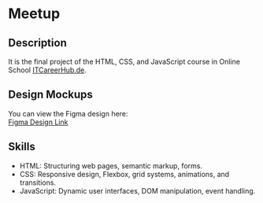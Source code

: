 # Meetup

## Description

It is the final project of the HTML, CSS, and JavaScript course in Online School [ITCareerHub.de](https://itcareerhub.de/).

## Design Mockups

You can view the Figma design here:  
[Figma Design Link](https://www.figma.com/file/UBaXIaY5FwCYXhNxkVa5Xv/Front-end-project?type=design&node-id=0%3A1&mode=design&t=4DWBagLDqi3SeFCB-1)

## Skills
- HTML: Structuring web pages, semantic markup, forms.
- CSS: Responsive design, Flexbox, grid systems, animations, and transitions.
- JavaScript: Dynamic user interfaces, DOM manipulation, event handling.